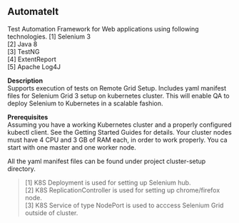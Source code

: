 ## **AutomateIt**

Test Automation Framework for Web applications using following technologies.
[1] Selenium 3<br>
[2] Java 8<br>
[3] TestNG<br>
[4] ExtentReport<br>
[5] Apache Log4J<br>

**Description**<br>
Supports execution of tests on Remote Grid Setup. Includes yaml manifest files for  Selenium Grid 3 setup on kubernetes cluster.
This will enable QA to deploy Selenium to Kubernetes in a scalable fashion.

**Prerequisites**<br>
Assuming you have a working Kubernetes cluster and a properly configured kubectl client. See the Getting Started Guides for details.
Your cluster nodes must have 4 CPU and 3 GB of RAM each, in order to work properly.
You ca start with one master and one worker node.

All the yaml manifest files can be found under project cluster-setup directory.

>[1] K8S Deployment is used for setting up Selenium hub.<br>
>[2] K8S ReplicationController is used for setting up  chrome/firefox node.<br>
>[3] K8S Service of type NodePort is used to acccess Selenium Grid outside of cluster.<br>